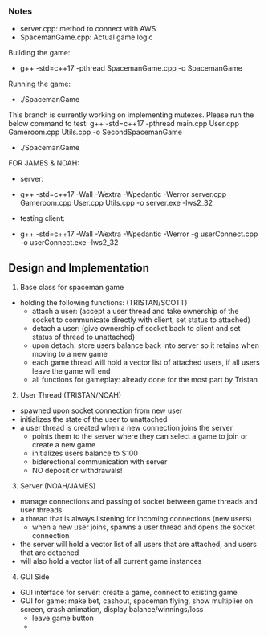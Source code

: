### Notes

- server.cpp: method to connect with AWS
- SpacemanGame.cpp: Actual game logic

Building the game:

- g++ -std=c++17 -pthread SpacemanGame.cpp -o SpacemanGame

Running the game:

- ./SpacemanGame

This branch is currently working on implementing mutexes. Please run the below command to test:
g++ -std=c++17 -pthread main.cpp User.cpp Gameroom.cpp Utils.cpp -o SecondSpacemanGame

- ./SpacemanGame

FOR JAMES & NOAH:
- server:
- g++ -std=c++17 -Wall -Wextra -Wpedantic -Werror server.cpp Gameroom.cpp User.cpp Utils.cpp -o server.exe -lws2_32

- testing client:
- g++ -std=c++17 -Wall -Wextra -Wpedantic -Werror -g userConnect.cpp -o userConnect.exe -lws2_32
## Design and Implementation

1. Base class for spaceman game

- holding the following functions: (TRISTAN/SCOTT)
  - attach a user: (accept a user thread and take ownership of the socket to communicate directly with client, set status to attached)
  - detach a user: (give ownership of socket back to client and set status of thread to unattached)
  - upon detach: store users balance back into server so it retains when moving to a new game
  - each game thread will hold a vector list of attached users, if all users leave the game will end
  - all functions for gameplay: already done for the most part by Tristan

2. User Thread (TRISTAN/NOAH)

- spawned upon socket connection from new user
- initializes the state of the user to unattached
- a user thread is created when a new connection joins the server
  - points them to the server where they can select a game to join or create a new game
  - initializes users balance to $100
  - biderectional communication with server
  - NO deposit or withdrawals!

3. Server (NOAH/JAMES)

- manage connections and passing of socket between game threads and user threads
- a thread that is always listening for incoming connections (new users)
  - when a new user joins, spawns a user thread and opens the socket connection
- the server will hold a vector list of all users that are attached, and users that are detached
- will also hold a vector list of all current game instances

4. GUI Side

- GUI interface for server: create a game, connect to existing game
- GUI for game: make bet, cashout, spaceman flying, show multiplier on screen, crash animation, display balance/winnings/loss
  - leave game button
  -
